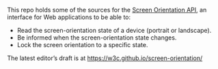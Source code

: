 This repo holds some of the sources for the [Screen Orientation API](https://w3c.github.io/screen-orientation/), an interface for Web applications to be able to:

  * Read the screen-orientation state of a device (portrait or landscape).
  * Be informed when the screen-orientation state changes.
  * Lock the screen orientation to a specific state.

The latest editor’s draft is at https://w3c.github.io/screen-orientation/
